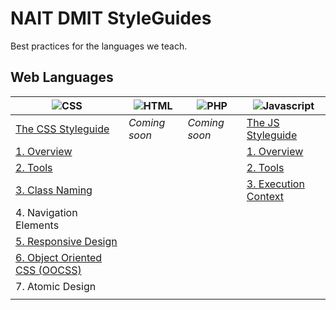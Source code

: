 NAIT DMIT StyleGuides
=====================

Best practices for the languages we teach.

## Web Languages

|                ![CSS](https://raw.github.com/nait-dmit/styleguides/master/assets/icons/css-med.png)               | ![HTML](https://raw.github.com/nait-dmit/styleguides/master/assets/icons/html-med.png) | ![PHP](https://raw.github.com/nait-dmit/styleguides/master/assets/icons/php-med.png) | ![Javascript](https://raw.github.com/nait-dmit/styleguides/master/assets/icons/js-med.png)              |
| ----------------------------------------------------------------------------------------------------------------- | -------------------------------------------------------------------------------------- | ------------------------------------------------------------------------------------ | --------------------------------------------------------------------------------------------------------|
| [The CSS Styleguide](https://github.com/nait-dmit/styleguides/tree/master/css)                                    | _Coming soon_                                                                          |  _Coming soon_                                                                       | [The JS Styleguide](https://github.com/nait-dmit/styleguides/tree/master/js)                            |
| [1. Overview](https://github.com/nait-dmit/styleguides/tree/master/css/overview.md)                               |                                                                                        |                                                                                      | [1. Overview](https://github.com/nait-dmit/styleguides/tree/master/js/overview.md)                                                                                             |
| [2. Tools](https://github.com/nait-dmit/styleguides/tree/master/css/tools.md)                                     |                                                                                        |                                                                                      | [2. Tools](https://github.com/nait-dmit/styleguides/tree/master/js/tools.md)                                                                                                |
| [3. Class Naming](https://github.com/nait-dmit/styleguides/tree/master/css/class-naming.md)                       |                                                                                        |                                                                                      | [3. Execution Context](https://github.com/nait-dmit/styleguides/tree/master/js/execution-context.md)                                                                            |
| 4. Navigation Elements                                                                                            |                                                                                        |                                                                                      |     |
| [5. Responsive Design](https://github.com/nait-dmit/styleguides/tree/master/css/responsive-design.md)             |                                                                                        |                                                                                      |                                                                                                         |
| [6. Object Oriented CSS (OOCSS)](https://github.com/nait-dmit/styleguides/tree/master/css/object-oriented-css.md) |                                                                                        |                                                                                      |                                                                                                         |
| 7. Atomic Design                                                                                                  |                                                                                        |                                                                                      |                                                                                                         |
|                                                                                                                   |                                                                                        |                                                                                      |                                                                                                         |

